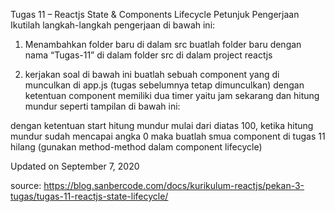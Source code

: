 Tugas 11 – Reactjs State & Components Lifecycle
Petunjuk Pengerjaan
Ikutilah langkah-langkah pengerjaan di bawah ini:‌

1. Menambahkan folder baru di dalam src
buatlah folder baru dengan nama “Tugas-11” di dalam folder src di dalam project reactjs

2. kerjakan soal di bawah ini
buatlah sebuah component yang di munculkan di app.js (tugas sebelumnya tetap dimunculkan) dengan ketentuan component memiliki dua timer yaitu jam sekarang dan hitung mundur seperti tampilan di bawah ini:


dengan ketentuan start hitung mundur mulai dari diatas 100, ketika hitung mundur sudah mencapai angka 0 maka buatlah smua component di tugas 11 hilang (gunakan method-method dalam component lifecycle)

Updated on September 7, 2020

source: https://blog.sanbercode.com/docs/kurikulum-reactjs/pekan-3-tugas/tugas-11-reactjs-state-lifecycle/